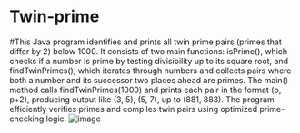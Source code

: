 # Twin-prime
#This Java program identifies and prints all twin prime pairs (primes that differ by 2) below 1000. It consists of two main functions: isPrime(), which checks if a number is prime by testing divisibility up to its square root, and findTwinPrimes(), which iterates through numbers and collects pairs where both a number and its successor two places ahead are primes. The main() method calls findTwinPrimes(1000) and prints each pair in the format (p, p+2), producing output like (3, 5), (5, 7), up to (881, 883). The program efficiently verifies primes and compiles twin pairs using optimized prime-checking logic.
![image](https://github.com/user-attachments/assets/0e77a4a8-36e6-4f3d-a07b-f05ec36c6e6e)
